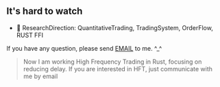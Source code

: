 ## It's hard to watch 

- 💬 ResearchDirection: QuantitativeTrading, TradingSystem, OrderFlow, RUST FFI


If you have any question, please send [EMAIL](somewheve@gmail.com) to me.  ^_^ 


> Now I am working High Frequency Trading in Rust, focusing on reducing delay. If you are interested in HFT, just communicate with me by email 
